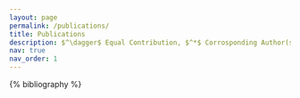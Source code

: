 ```yaml
---
layout: page
permalink: /publications/
title: Publications
description: $^\dagger$ Equal Contribution, $^*$ Corrosponding Author(s).
nav: true
nav_order: 1
---
```


<!-- _pages/publications.md -->
<div class="publications">

{% bibliography %}

</div>
